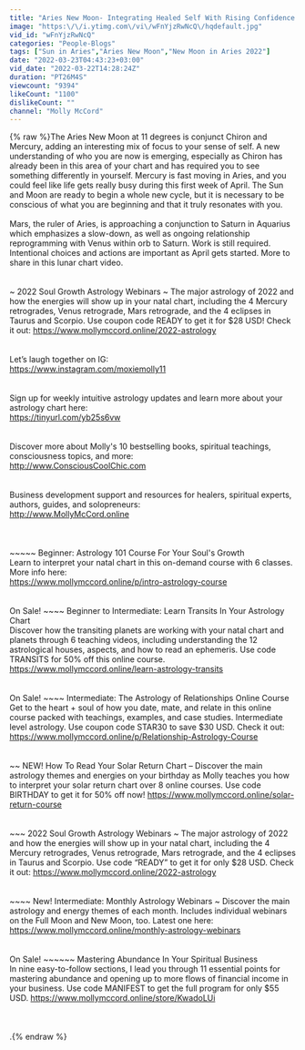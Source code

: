 ```yaml
---
title: "Aries New Moon- Integrating Healed Self With Rising Confidence And New Potentials ~ April Astrology"
image: "https:\/\/i.ytimg.com\/vi\/wFnYjzRwNcQ\/hqdefault.jpg"
vid_id: "wFnYjzRwNcQ"
categories: "People-Blogs"
tags: ["Sun in Aries","Aries New Moon","New Moon in Aries 2022"]
date: "2022-03-23T04:43:23+03:00"
vid_date: "2022-03-22T14:28:24Z"
duration: "PT26M4S"
viewcount: "9394"
likeCount: "1100"
dislikeCount: ""
channel: "Molly McCord"
---
```

{% raw %}The Aries New Moon at 11 degrees is conjunct Chiron and Mercury, adding an interesting mix of focus to your sense of self. A new understanding of who you are now is emerging, especially as Chiron has already been in this area of your chart and has required you to see something differently in yourself. Mercury is fast moving in Aries, and you could feel like life gets really busy during this first week of April. The Sun and Moon are ready to begin a whole new cycle, but it is necessary to be conscious of what you are beginning and that it truly resonates with you.<br /><br />Mars, the ruler of Aries, is approaching a conjunction to Saturn in Aquarius which emphasizes a slow-down, as well as ongoing relationship reprogramming with Venus within orb to Saturn. Work is still required. Intentional choices and actions are important as April gets started. More to share in this lunar chart video.<br /><br /><br />~ 2022 Soul Growth Astrology Webinars ~ The major astrology of 2022 and how the energies will show up in your natal chart, including the 4 Mercury retrogrades, Venus retrograde, Mars retrograde, and the 4 eclipses in Taurus and Scorpio. Use coupon code READY to get it for $28 USD! Check it out: <a rel="nofollow" target="blank" href="https://www.mollymccord.online/2022-astrology">https://www.mollymccord.online/2022-astrology</a><br /><br /><br />Let’s laugh together on IG:<br /><a rel="nofollow" target="blank" href="https://www.instagram.com/moxiemolly11">https://www.instagram.com/moxiemolly11</a><br /><br /><br />Sign up for weekly intuitive astrology updates and learn more about your astrology chart here:<br /><a rel="nofollow" target="blank" href="https://tinyurl.com/yb25s6vw">https://tinyurl.com/yb25s6vw</a><br /><br /><br />Discover more about Molly's 10 bestselling books, spiritual teachings, consciousness topics, and more:<br /><a rel="nofollow" target="blank" href="http://www.ConsciousCoolChic.com">http://www.ConsciousCoolChic.com</a><br /><br /><br />Business development support and resources for healers, spiritual experts, authors, guides, and solopreneurs:<br /><a rel="nofollow" target="blank" href="http://www.MollyMcCord.online">http://www.MollyMcCord.online</a><br /><br /><br /><br />~~~~~ Beginner: Astrology 101 Course For Your Soul's Growth<br />Learn to interpret your natal chart in this on-demand course with 6 classes. More info here:<br /><a rel="nofollow" target="blank" href="https://www.mollymccord.online/p/intro-astrology-course">https://www.mollymccord.online/p/intro-astrology-course</a><br /><br /><br />On Sale! ~~~~ Beginner to Intermediate: Learn Transits In Your Astrology Chart <br />Discover how the transiting planets are working with your natal chart and planets through 6 teaching videos, including understanding the 12 astrological houses, aspects, and how to read an ephemeris. Use code TRANSITS for 50% off this online course. <br /><a rel="nofollow" target="blank" href="https://www.mollymccord.online/learn-astrology-transits">https://www.mollymccord.online/learn-astrology-transits</a><br /><br /><br />On Sale! ~~~~ Intermediate: The Astrology of Relationships Online Course<br />Get to the heart + soul of how you date, mate, and relate in this online course packed with teachings, examples, and case studies. Intermediate level astrology. Use coupon code STAR30 to save $30 USD. Check it out:<br /><a rel="nofollow" target="blank" href="https://www.mollymccord.online/p/Relationship-Astrology-Course">https://www.mollymccord.online/p/Relationship-Astrology-Course</a><br /><br /><br />~~ NEW! How To Read Your Solar Return Chart – Discover the main astrology themes and energies on your birthday as Molly teaches you how to interpret your solar return chart over 8 online courses. Use code BIRTHDAY to get it for 50% off now! <a rel="nofollow" target="blank" href="https://www.mollymccord.online/solar-return-course">https://www.mollymccord.online/solar-return-course</a><br /><br /><br />~~~ 2022 Soul Growth Astrology Webinars ~ The major astrology of 2022 and how the energies will show up in your natal chart, including the 4 Mercury retrogrades, Venus retrograde, Mars retrograde, and the 4 eclipses in Taurus and Scorpio. Use code “READY” to get it for only $28 USD. Check it out: <a rel="nofollow" target="blank" href="https://www.mollymccord.online/2022-astrology">https://www.mollymccord.online/2022-astrology</a><br /><br /><br />~~~~ New! Intermediate: Monthly Astrology Webinars ~ Discover the main astrology and energy themes of each month. Includes individual webinars on the Full Moon and New Moon, too.  Latest one here:  <a rel="nofollow" target="blank" href="https://www.mollymccord.online/monthly-astrology-webinars">https://www.mollymccord.online/monthly-astrology-webinars</a><br /><br /><br />On Sale! ~~~~~~ Mastering Abundance In Your Spiritual Business<br />In nine easy-to-follow sections, I lead you through 11 essential points for mastering abundance and opening up to more flows of financial income in your business. Use code MANIFEST to get the full program for only $55 USD.   <a rel="nofollow" target="blank" href="https://www.mollymccord.online/store/KwadoLUi">https://www.mollymccord.online/store/KwadoLUi</a><br /><br /><br /><br />.{% endraw %}
